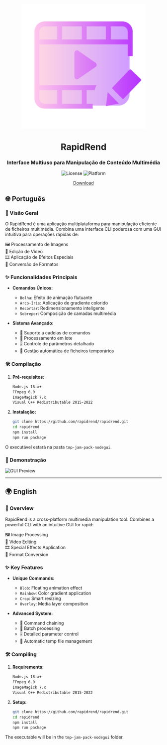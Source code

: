 <p align="center">
  <img src="https://raw.githubusercontent.com/rapidrend/rapidrend/main/assets/gui/app.svg" alt="RapidRend Logo" width="400">
</p>

<h1 align="center">RapidRend</h1>
<h3 align="center">Interface Multiuso para Manipulação de Conteúdo Multimédia</h3>

<div align="center">
  <img alt="License" src="https://img.shields.io/badge/License-GPLv3-blue">
  <img alt="Platform" src="https://img.shields.io/badge/Platform-Windows%20|%20macOS%20|%20Linux-green">
</div>

<p align="center">
  <a href="https://github.com/rapidrend/rapidrend/releases">Download</a>
</p>

## 🌐 Português

### 📖 Visão Geral
O RapidRend é uma aplicação multiplataforma para manipulação eficiente de ficheiros multimédia. Combina uma interface CLI poderosa com uma GUI intuitiva para operações rápidas de:

🖼️ Processamento de Imagens  
🎥 Edição de Vídeo  
🎞️ Aplicação de Efeitos Especiais  
🔄 Conversão de Formatos  

### ✨ Funcionalidades Principais
- **Comandos Únicos:**
  - `Bolha`: Efeito de animação flutuante
  - `Arco-Íris`: Aplicação de gradiente colorido
  - `Recortar`: Redimensionamento inteligente
  - `Sobrepor`: Composição de camadas multimédia

- **Sistema Avançado:**
  - 🧩 Suporte a cadeias de comandos
  - 🔄 Processamento em lote
  - 🎚️ Controle de parâmetros detalhado
  - 📁 Gestão automática de ficheiros temporários

### 🛠️ Compilação
1. **Pré-requisitos:**
   ```bash
   Node.js 18.x+
   FFmpeg 6.0
   ImageMagick 7.x
   Visual C++ Redistributable 2015-2022
   ```

2. **Instalação:**
   ```bash
   git clone https://github.com/rapidrend/rapidrend.git
   cd rapidrend
   npm install
   npm run package
   ```

O executável estará na pasta `tmp-jam-pack-nodegui`.

### 📸 Demonstração
![GUI Preview](https://rapidrend.vercel.app/screenshot.png)

---

## 🌍 English

### 📖 Overview
RapidRend is a cross-platform multimedia manipulation tool. Combines a powerful CLI with an intuitive GUI for rapid:

🖼️ Image Processing  
🎥 Video Editing  
🎞️ Special Effects Application  
🔄 Format Conversion  

### ✨ Key Features
- **Unique Commands:**
  - `Blob`: Floating animation effect
  - `Rainbow`: Color gradient application
  - `Crop`: Smart resizing
  - `Overlay`: Media layer composition

- **Advanced System:**
  - 🧩 Command chaining
  - 🔄 Batch processing
  - 🎚️ Detailed parameter control
  - 📁 Automatic temp file management

### 🛠️ Compiling
1. **Requirements:**
   ```bash
   Node.js 18.x+
   FFmpeg 6.0
   ImageMagick 7.x
   Visual C++ Redistributable 2015-2022
   ```

2. **Setup:**
   ```bash
   git clone https://github.com/rapidrend/rapidrend.git
   cd rapidrend
   npm install
   npm run package
   ```

The executable will be in the `tmp-jam-pack-nodegui` folder.
